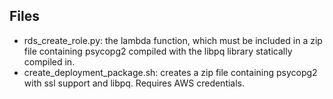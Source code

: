 Files
-----

- rds_create_role.py: the lambda function, which must be included in a zip file containing psycopg2 compiled with the libpq library statically compiled in.
- create_deployment_package.sh: creates a zip file containing psycopg2 with ssl support and libpq.  Requires AWS credentials.
